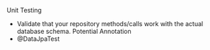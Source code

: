 Unit Testing 
- Validate that your repository methods/calls work with the actual database schema.
Potential Annotation
- @DataJpaTest